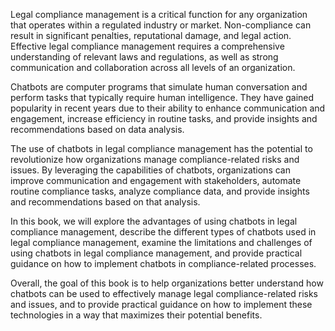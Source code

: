 
Legal compliance management is a critical function for any organization that operates within a regulated industry or market. Non-compliance can result in significant penalties, reputational damage, and legal action. Effective legal compliance management requires a comprehensive understanding of relevant laws and regulations, as well as strong communication and collaboration across all levels of an organization.

Chatbots are computer programs that simulate human conversation and perform tasks that typically require human intelligence. They have gained popularity in recent years due to their ability to enhance communication and engagement, increase efficiency in routine tasks, and provide insights and recommendations based on data analysis.

The use of chatbots in legal compliance management has the potential to revolutionize how organizations manage compliance-related risks and issues. By leveraging the capabilities of chatbots, organizations can improve communication and engagement with stakeholders, automate routine compliance tasks, analyze compliance data, and provide insights and recommendations based on that analysis.

In this book, we will explore the advantages of using chatbots in legal compliance management, describe the different types of chatbots used in legal compliance management, examine the limitations and challenges of using chatbots in legal compliance management, and provide practical guidance on how to implement chatbots in compliance-related processes.

Overall, the goal of this book is to help organizations better understand how chatbots can be used to effectively manage legal compliance-related risks and issues, and to provide practical guidance on how to implement these technologies in a way that maximizes their potential benefits.
